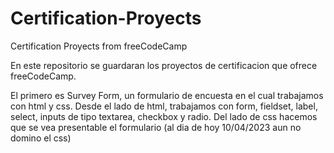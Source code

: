 # Certification-Proyects
Certification Proyects from freeCodeCamp

En este repositorio se guardaran los proyectos de certificacion que ofrece freeCodeCamp.

El primero es Survey Form, un formulario de encuesta en el cual trabajamos con html y css. 
Desde el lado de html, trabajamos con form, fieldset, label, select, inputs de tipo textarea, checkbox y radio.
Del lado de css hacemos que se vea presentable el formulario (al dia de hoy 10/04/2023 aun no domino el css)
